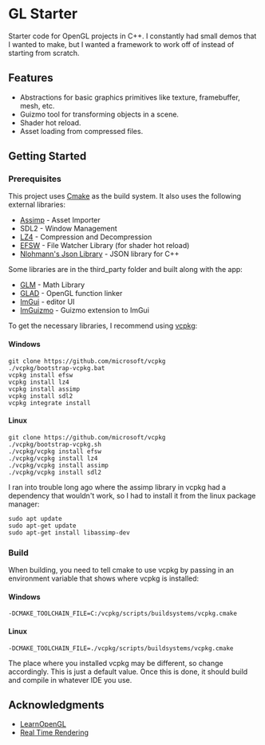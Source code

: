 # GL Starter
Starter code for OpenGL projects in C++. I constantly had small demos that I wanted to make, but I wanted a framework to work off of instead of starting from scratch.

## Features
* Abstractions for basic graphics primitives like texture, framebuffer, mesh, etc.
* Guizmo tool for transforming objects in a scene.
* Shader hot reload.
* Asset loading from compressed files.

## Getting Started

### Prerequisites
This project uses [Cmake](https://cmake.org/) as the build system. It also uses the following external libraries:
* [Assimp](https://github.com/assimp/assimp) - Asset Importer
* SDL2 - Window Management
* [LZ4](https://github.com/lz4/lz4) - Compression and Decompression
* [EFSW](https://github.com/SpartanJ/efsw) - File Watcher Library (for shader hot reload)
* [Nlohmann's Json Library](https://github.com/nlohmann/json) - JSON library for C++

Some libraries are in the third_party folder and built along with the app:
* [GLM](http://www.dropwizard.io/1.0.2/docs/) - Math Library
* [GLAD](https://github.com/Dav1dde/glad) - OpenGL function linker
* [ImGui](https://github.com/ocornut/imgui) - editor UI
* [ImGuizmo](https://github.com/CedricGuillemet/ImGuizmo) - Guizmo extension to ImGui

To get the necessary libraries, I recommend using [vcpkg](https://vcpkg.io/en/):
#### Windows
```
git clone https://github.com/microsoft/vcpkg
./vcpkg/bootstrap-vcpkg.bat
vcpkg install efsw
vcpkg install lz4
vcpkg install assimp
vcpkg install sdl2
vcpkg integrate install
```
#### Linux
```
git clone https://github.com/microsoft/vcpkg
./vcpkg/bootstrap-vcpkg.sh
./vcpkg/vcpkg install efsw
./vcpkg/vcpkg install lz4
./vcpkg/vcpkg install assimp
./vcpkg/vcpkg install sdl2
```
I ran into trouble long ago where the assimp library in vcpkg had a dependency that wouldn't work, so I had to install it from the linux package manager:
```
sudo apt update
sudo apt-get update
sudo apt-get install libassimp-dev
```

### Build
When building, you need to tell cmake to use vcpkg by passing in an environment variable that shows where vcpkg is installed:
#### Windows
```
-DCMAKE_TOOLCHAIN_FILE=C:/vcpkg/scripts/buildsystems/vcpkg.cmake
```
#### Linux
```
-DCMAKE_TOOLCHAIN_FILE=./vcpkg/scripts/buildsystems/vcpkg.cmake
```
The place where you installed vcpkg may be different, so change accordingly. This is just a default value.
Once this is done, it should build and compile in whatever IDE you use.

## Acknowledgments

* [LearnOpenGL](https://learnopengl.com/)
* [Real Time Rendering](https://www.realtimerendering.com/)
